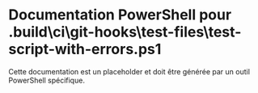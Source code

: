 # Documentation PowerShell pour .build\ci\git-hooks\test-files\test-script-with-errors.ps1

Cette documentation est un placeholder et doit être générée par un outil PowerShell spécifique.
